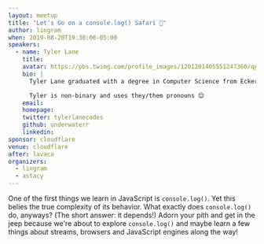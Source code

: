 ```yaml
---
layout: meetup
title: "Let's Go on a console.log() Safari 🦏"
author: lingram
when: 2019-08-20T19:30:00-05:00
speakers:
  - name: Tyler Lane
    title:
    avatar: https://pbs.twimg.com/profile_images/1201201405551247360/qpjhqDXq_400x400.jpg
    bio: |
      Tyler Lane graduated with a degree in Computer Science from Eckerd College. They have worked as a professional web developer for over six years and have taught software engineering at both Austin Coding Academy and General Assembly. They also produce the annual Out of Bounds Comedy Festival, which starts next week!

      Tyler is non-binary and uses they/them pronouns 😊
    email:
    homepage:
    twitter: tylerlanecodes
    github: underwaterr
    linkedin:
sponsor: cloudflare
venue: cloudflare
after: lavaca
organizers:
  - lingram
  - astacy
---
```


One of the first things we learn in JavaScript is `console.log()`. Yet this belies the true complexity of its behavior. What exactly does `console.log()` do, anyways? (The short answer: it depends!) Adorn your pith and get in the jeep because we're about to explore `console.log()` and maybe learn a few things about streams, browsers and JavaScript engines along the way!
